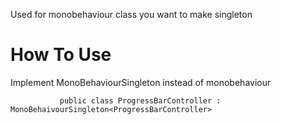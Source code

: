 Used for monobehaviour class you want to make singleton

# How To Use
Implement MonoBehaviourSingleton instead of monobehaviour


```
           public class ProgressBarController : MonoBehaivourSingleton<ProgressBarController>
```
